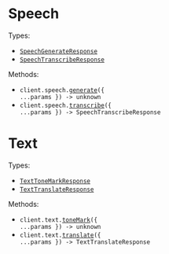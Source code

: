 # Speech

Types:

- <code><a href="./src/resources/speech.ts">SpeechGenerateResponse</a></code>
- <code><a href="./src/resources/speech.ts">SpeechTranscribeResponse</a></code>

Methods:

- <code title="post /v1/speech">client.speech.<a href="./src/resources/speech.ts">generate</a>({ ...params }) -> unknown</code>
- <code title="post /v1/transcriptions">client.speech.<a href="./src/resources/speech.ts">transcribe</a>({ ...params }) -> SpeechTranscribeResponse</code>

# Text

Types:

- <code><a href="./src/resources/text.ts">TextToneMarkResponse</a></code>
- <code><a href="./src/resources/text.ts">TextTranslateResponse</a></code>

Methods:

- <code title="post /v1/diacritics">client.text.<a href="./src/resources/text.ts">toneMark</a>({ ...params }) -> unknown</code>
- <code title="post /v1/translate">client.text.<a href="./src/resources/text.ts">translate</a>({ ...params }) -> TextTranslateResponse</code>

